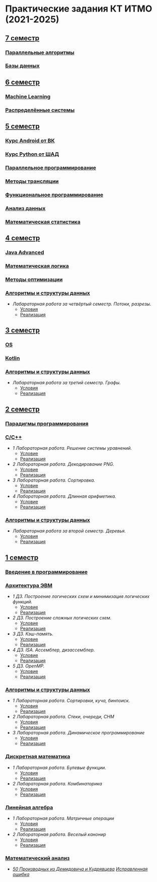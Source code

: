 # Практические задания КТ ИТМО (2021-2025)

## [7 семестр](sem7)

### [Параллельные алгоритмы](sem7/parallel-algorithms)
### [Базы данных](sem7/db)

## [6 семестр](sem6)

### [Machine Learning](sem6/ml)
### [Распределённые системы](sem6/pds)

## [5 семестр](sem5)

### [Курс Android от ВК](sem5/android-vk)
### [Курс Python от ШАД](sem5/python-shad)
### [Параллельное программирование](sem5/parallel-programming)
### [Методы трансляции](sem5/translation-methods)
### [Функциональное программирование](sem5/functional-programming)
### [Анализ данных](sem5/data-analysis)
### [Математическая статистика](sem5/statistics)

## [4 семестр](sem4)

### [Java Advanced](sem4/java-advanced)
### [Математическая логика](sem4/math-logic)
### [Методы оптимизации](sem4/math-logic)
### [Алгоритмы и структуры данных](sem4/algorithms)
     
  * *Лабараторная работа за четвёртый семестр. Потоки, разрезы.*
      * [Условия](sem4/algorithms/problems.pdf)
      * [Реализация](sem4/algorithms)

   
## [3 семестр](sem3)

### [OS](sem3/os)
### [Kotlin](sem3/kotlin)
### [Алгоритмы и структуры данных](sem3/algorithms)
     
  * *Лабараторная работа за третий семестр. Графы.*
      * [Условия](sem3/algorithms/problems.pdf)
      * [Реализация](sem3/algorithms)

## [2 семестр](sem2)

### [Парадигмы программирования](sem2/paradigms)
### [C/C++](sem2/c-and-c%2B%2B)
  * *1 Лабораторная работа. Решение системы уравнений.*
    * [Условие](sem2/c-and-c%2B%2B/КТ_2022_1.pdf)
    * [Реализация](sem2/c-and-c%2B%2B/c_1-Ultimatereo)
  * *2 Лабораторная работа. Декодирование PNG.*
    * [Условие](sem2/c-and-c%2B%2B/КТ_2022_2.pdf)
    * [Реализация](sem2/c-and-c%2B%2B/c_2-Ultimatereo)
  * *3 Лабораторная работа. Сортировка.*
    * [Условие](sem2/c-and-c%2B%2B/КТ_2022_3.pdf)
    * [Реализация](sem2/c-and-c%2B%2B/cpp_1-Ultimatereo)
  * *4 Лабораторная работа. Длинная арифметика.*
    * [Условие](sem2/c-and-c%2B%2B/КТ_2022_4.pdf)
    * [Реализация](sem2/c-and-c%2B%2B/cpp_2-Ultimatereo)
### [Алгоритмы и структуры данных](sem2/algorithms)

     
  * *Лабараторная работа за второй семестр. Деревья.*
      * [Условия](sem2/algorithms/problem.pdf)
      * [Реализация](sem2/algorithms/)


## [1 семестр](sem1)

### [Введение в программирование](sem1/prog-intro)
### [Архитектура ЭВМ](sem1/computer-architecture)

  * *1 ДЗ. Построение логических схем и минимизация логических функций.*
    * [Условие](sem1/computer-architecture/HW1/КТ%20ЭВМ%202021.%20ДЗ%201.pdf)
    * [Реализация](sem1/computer-architecture/HW1)
  * *2 ДЗ. Построение сложных логических схем.*
    * [Условие](sem1/computer-architecture/HW2/КТ%202021.%20ДЗ%202.pdf)
    * [Реализация](sem1/computer-architecture/HW2)
  * *3 ДЗ. Кэш-память.*
    * [Условие](sem1/computer-architecture/HW3/КТ%202021.%20ДЗ%203.pdf)
    * [Реализация](sem1/computer-architecture/HW3)
  * *4 ДЗ. ISA. Ассемблер, дизассемблер.*
    * [Условие](sem1/computer-architecture/HW4/КТ%20ЭВМ%202021.%20ДЗ%204.pdf)
    * [Реализация](sem1/computer-architecture/HW4)
  * *5 ДЗ. OpenMP.*
    * [Условие](sem1/computer-architecture/HW5/КТ%20ЭВМ%202021.%20ДЗ%205.pdf)
    * [Реализация](sem1/computer-architecture/HW5)

### [Алгоритмы и структуры данных](sem1/algorithms)

  * *1 Лабараторная работа. Сортировки, куча, бинпоиск.*
      * [Условия](sem1/algorithms/sem1/lab1/problem.pdf)
      * [Реализация](sem1/algorithms/sem1/lab1)
  * *2 Лабараторная работа. Стеки, очереди, СНМ*
      * [Условия](sem1/algorithms/sem1/lab2/problem.pdf)
      * [Реализация](sem1/algorithms/sem1/lab2)  
  * *3 Лабараторная работа. Динамическое программирование*
      * [Условия](sem1/lab3/problem.pdf)
      * [Реализация](sem1/algorithms/lab3)       
### [Дискретная математика](sem1/discrete-math)
  
  * *1 Лабараторная работа. Булевые функции.*
    * [Условия](sem1/discrete-math/lab1/s1-01-lab-boolean.pdf)
    * [Реализация](sem1/discrete-math/lab1)
  * *2 Лабараторная работа. Комбинаторика*
    * [Условия](sem1/discrete-math/lab2/s1-02-lab-combinatorics.pdf)
    * [Реализация](sem1/discrete-math/lab2)

### [Линейная алгебра](sem1/linear-algebra)

  * *1 Лабораторная работа. Матричные операции*
      * [Условия](sem1/linear-algebra/Lab_1.pdf)
      * [Реализация](sem1/linear-algebra/lab1.py)
  * *2 Лабораторная работа. Веселый канонир*
      * [Условия](sem1/linear-algebra/Lab_2-3.pdf)
      * [Реализация](sem1/linear-algebra/lab2.py)
     
### [Математический анализ](sem1/calculus)

  * *[50 Производных из Демидовича и Кудрявцева](sem1/calculus/50%20derivatives.pdf)* *[Исправленная ошибка](sem1/calculus/K13.83%20mistake.pdf)*

